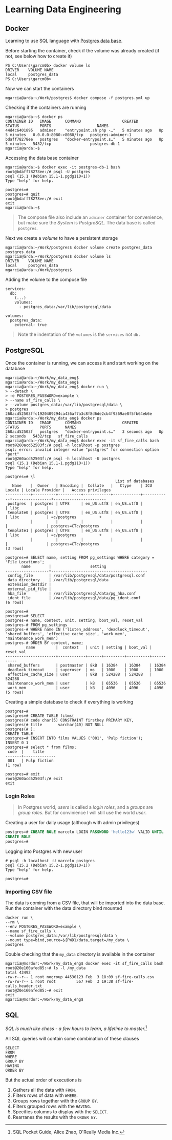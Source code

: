 # Learning Data Engineering

## Docker

Learning to use SQL language with [Postgres data base](https://hub.docker.com/_/postgres/).

Before starting the container, check if the volume was already created (if not, see below how to create it)

```
PS C:\Users\garcm0b> docker volume ls
DRIVER    VOLUME NAME
local     postgres_data
PS C:\Users\garcm0b>
```

Now we can start the containers

```
mgarcia@arda:~/Work/postgres$ docker compose -f postgres.yml up
```

Checking if the containers are running

```
mgarcia@arda:~$ docker ps
CONTAINER ID   IMAGE      COMMAND                  CREATED         STATUS         PORTS                    NAMES
44d4c6401895   adminer    "entrypoint.sh php -…"   5 minutes ago   Up 5 minutes   0.0.0.0:8080->8080/tcp   postgres-adminer-1
bdaff78278ee   postgres   "docker-entrypoint.s…"   5 minutes ago   Up 5 minutes   5432/tcp                 postgres-db-1
mgarcia@arda:~$
```

Accessing the data base container

```
mgarcia@arda:~$ docker exec -it postgres-db-1 bash
root@bdaff78278ee:/# psql -U postgres
psql (15.1 (Debian 15.1-1.pgdg110+1))
Type "help" for help.

postgres=#
postgres=# quit
root@bdaff78278ee:/# exit
exit
mgarcia@arda:~$
```

> The compose file also include an `adminer` container for convenience, but make sure the _System_ is _PostgreSQL_. The data base is called `postgres`.

Next we create a _volume_ to have a persistent storage

```
mgarcia@arda:~/Work/postgres$ docker volume create postgres_data
postgres_data
mgarcia@arda:~/Work/postgres$ docker volume ls
DRIVER    VOLUME NAME
local     postgres_data
mgarcia@arda:~/Work/postgres$
```

Adding the volume to the compose file

```
services:
  db:
    (...)
    volumes:
      - postgres_data:/var/lib/postgresql/data

volumes:
  postgres_data:
    external: true
```

> Note the indentation of the `volumes` is the `services` not `db.`

## PostgreSQL

Once the container is running, we can access it and start working on the database

```
mgarcia@arda:~/Work/my_data_eng$
mgarcia@arda:~/Work/my_data_eng$
mgarcia@arda:~/Work/my_data_eng$ docker run \
> --detach \
> -e POSTGRES_PASSWORD=example \
> --name sf_fire_calls \
> --volume postgres_data:/var/lib/postgresql/data \
> postgres
260acd52503ffc1920409294ca436af7a3c8f8d6de2cb4f9369ae8f5fb64eb6e
mgarcia@arda:~/Work/my_data_eng$ docker ps
CONTAINER ID   IMAGE      COMMAND                  CREATED         STATUS         PORTS      NAMES
260acd52503f   postgres   "docker-entrypoint.s…"   3 seconds ago   Up 2 seconds   5432/tcp   sf_fire_calls
mgarcia@arda:~/Work/my_data_eng$ docker exec -it sf_fire_calls bash
root@260acd52503f:/# psql -h localhost -p postgres
psql: error: invalid integer value "postgres" for connection option "port"
root@260acd52503f:/# psql -h localhost -U postgres
psql (15.1 (Debian 15.1-1.pgdg110+1))
Type "help" for help.

postgres=# \l
                                                List of databases
   Name    |  Owner   | Encoding |  Collate   |   Ctype    | ICU Locale | Locale Provider |   Access privileges
-----------+----------+----------+------------+------------+------------+-----------------+-----------------------
 postgres  | postgres | UTF8     | en_US.utf8 | en_US.utf8 |            | libc            |
 template0 | postgres | UTF8     | en_US.utf8 | en_US.utf8 |            | libc            | =c/postgres          +
           |          |          |            |            |            |                 | postgres=CTc/postgres
 template1 | postgres | UTF8     | en_US.utf8 | en_US.utf8 |            | libc            | =c/postgres          +
           |          |          |            |            |            |                 | postgres=CTc/postgres
(3 rows)

postgres=# SELECT name, setting FROM pg_settings WHERE category = 'File Locations';
       name        |                 setting
-------------------+------------------------------------------
 config_file       | /var/lib/postgresql/data/postgresql.conf
 data_directory    | /var/lib/postgresql/data
 extension_destdir |
 external_pid_file |
 hba_file          | /var/lib/postgresql/data/pg_hba.conf
 ident_file        | /var/lib/postgresql/data/pg_ident.conf
(6 rows)

postgres=#
postgres=# SELECT
postgres-# name, context, unit, setting, boot_val, reset_val
postgres-# FROM pg_settings
postgres-# WHERE name IN ('listen_address', 'deadlock_timeout', 'shared_buffers', 'effective_cache_size', 'work_mem', 'maintenance_work_mem')
postgres-# ORDER BY context, name;
         name         |  context   | unit | setting | boot_val | reset_val
----------------------+------------+------+---------+----------+-----------
 shared_buffers       | postmaster | 8kB  | 16384   | 16384    | 16384
 deadlock_timeout     | superuser  | ms   | 1000    | 1000     | 1000
 effective_cache_size | user       | 8kB  | 524288  | 524288   | 524288
 maintenance_work_mem | user       | kB   | 65536   | 65536    | 65536
 work_mem             | user       | kB   | 4096    | 4096     | 4096
(5 rows)
```

Creating a simple database to check if everything is working

```
postgres=#
postgres=# CREATE TABLE films(
postgres(# code char(5) CONSTRAINT firstkey PRIMARY KEY,
postgres(# title       varchar(40) NOT NULL
postgres(# );
CREATE TABLE
postgres=# INSERT INTO films VALUES ('001', 'Pulp fiction');
INSERT 0 1
postgres=# select * from films;
 code  |    title
-------+--------------
 001   | Pulp fiction
(1 row)

postgres=# exit
root@260acd52503f:/# exit
exit
```

### Login Roles

> In Postgres world, _users_ is called a _login roles_, and a _groups_ are _group roles_. But for convinience I will still use the world _user_.

Creating a user for daily usage (although with admin privileges)

```sql
postgres=# CREATE ROLE marcelo LOGIN PASSWORD 'hello123w' VALID UNTIL 'infinity' SUPERUSER;
CREATE ROLE
postgres=#
```

Logging into Postgres with new user

```
# psql -h localhost -U marcelo postgres
psql (15.2 (Debian 15.2-1.pgdg110+1))
Type "help" for help.

postgres=#
```

### Importing CSV file

The data is coming from a CSV file, that will be imported into the data base. Run the container with the data directory bind mounted

```
docker run \
--rm \
--env POSTGRES_PASSWORD=example \
--name sf_fire_calls \
--volume postgres_data:/var/lib/postgresql/data \
--mount type=bind,source=${PWD}/data,target=/my_data \
postgres
```

Double checking that the `my_data` directory is available in the container

```
mgarcia@mordor:~/Work/my_data_eng$ docker exec -it sf_fire_calls bash
root@20e160afed85:~# ls -l /my_data
total 43492
-rw-r--r-- 1 root nogroup 44530123 Feb  3 18:09 sf-fire-calls.csv
-rw-rw-r-- 1 root root         567 Feb  3 19:38 sf-fire-calls_header.txt
root@20e160afed85:~# exit
exit
mgarcia@mordor:~/Work/my_data_eng$
```

## SQL

_SQL is much like chess - a few hours to learn, a lifetime to master._[^1]

All SQL queries will contain some combination of these clauses

```
SELECT
FROM
WHERE
GROUP BY
HAVING
ORDER BY
```

But the actual order of executions is

1. Gathers all the data with `FROM`.
1. Filters rows of data with `WHERE`.
1. Groups rows together with the `GROUP BY`.
1. Filters grouped rows with the `HAVING`.
1. Specifies columns to display with the `SELECT`.
1. Rearranes the results with the `ORDER BY`.

[^1]: SQL Pocket Guide, Alice Zhao, O'Really Media Inc.

